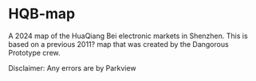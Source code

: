 # HQB-map  
A 2024 map of the HuaQiang Bei electronic markets in Shenzhen.  This is based on a previous 2011? map that was created by the Dangorous Prototype crew.
  
Disclaimer: Any errors are by Parkview  
